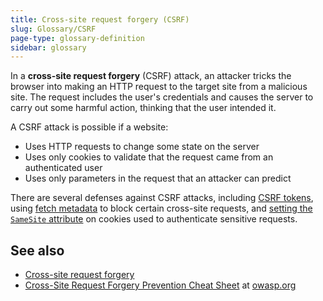 ```yaml
---
title: Cross-site request forgery (CSRF)
slug: Glossary/CSRF
page-type: glossary-definition
sidebar: glossary
---
```


In a **cross-site request forgery** (CSRF) attack, an attacker tricks the browser into making an HTTP request to the target site from a malicious site. The request includes the user's credentials and causes the server to carry out some harmful action, thinking that the user intended it.

A CSRF attack is possible if a website:

- Uses HTTP requests to change some state on the server
- Uses only cookies to validate that the request came from an authenticated user
- Uses only parameters in the request that an attacker can predict

There are several defenses against CSRF attacks, including [CSRF tokens](/en-US/docs/Web/Security/Attacks/CSRF#csrf_tokens), using [fetch metadata](/en-US/docs/Web/Security/Attacks/CSRF#fetch_metadata) to block certain cross-site requests, and [setting the `SameSite` attribute](/en-US/docs/Web/Security/Attacks/CSRF#defense_in_depth_samesite_cookies) on cookies used to authenticate sensitive requests.

## See also

- [Cross-site request forgery](/en-US/docs/Web/Security/Attacks/CSRF)
- [Cross-Site Request Forgery Prevention Cheat Sheet](https://cheatsheetseries.owasp.org/cheatsheets/Cross-Site_Request_Forgery_Prevention_Cheat_Sheet.html) at [owasp.org](https://owasp.org/)
